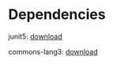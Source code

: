 # Dependencies

junit5: [download](https://central.sonatype.com/artifact/org.junit.platform/junit-platform-console-standalone/versions)

commons-lang3: [download](https://central.sonatype.com/artifact/org.apache.commons/commons-lang3/versions)